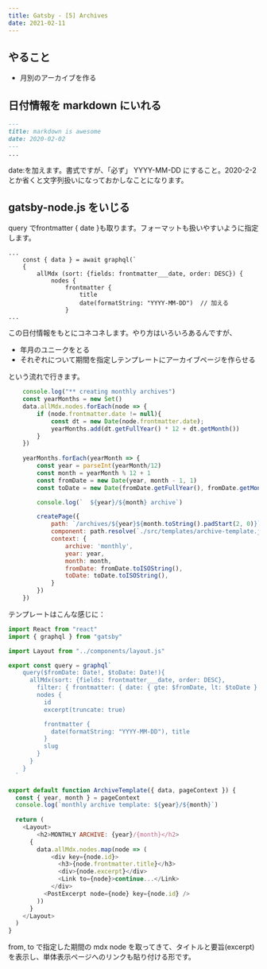 ```yaml
---
title: Gatsby - [5] Archives
date: 2021-02-11
---
```


## やること

- 月別のアーカイブを作る

## 日付情報を markdown にいれる

```md:title:content/awesome.md
---
title: markdown is awesome
date: 2020-02-02
---
...
```

date:を加えます。書式ですが、「必ず」 YYYY-MM-DD にすること。2020-2-2 とか省くと文字列扱いになっておかしなことになります。

## gatsby-node.js をいじる

query でfrontmatter { date }も取ります。フォーマットも扱いやすいように指定します。

```
...
    const { data } = await graphql(`
    {
        allMdx (sort: {fields: frontmatter___date, order: DESC}) {
            nodes {
                frontmatter {
                    title
                    date(formatString: "YYYY-MM-DD")  // 加える
                }
...                
```
この日付情報をもとにコネコネします。やり方はいろいろあるんですが、

- 年月のユニークをとる
- それぞれについて期間を指定しテンプレートにアーカイブページを作らせる

という流れで行きます。

```js
    console.log("** creating monthly archives")
    const yearMonths = new Set()
    data.allMdx.nodes.forEach(node => {
        if (node.frontmatter.date != null){
            const dt = new Date(node.frontmatter.date);
            yearMonths.add(dt.getFullYear() * 12 + dt.getMonth())
        }
    })
    
    yearMonths.forEach(yearMonth => {
        const year = parseInt(yearMonth/12)
        const month = yearMonth % 12 + 1
        const fromDate = new Date(year, month - 1, 1)
        const toDate = new Date(fromDate.getFullYear(), fromDate.getMonth() + 1)

        console.log(`  ${year}/${month} archive`)

        createPage({
            path: `/archives/${year}${month.toString().padStart(2, 0)}`,
            component: path.resolve(`./src/templates/archive-template.js`),
            context: {
                archive: 'monthly',
                year: year,
                month: month,
                fromDate: fromDate.toISOString(),
                toDate: toDate.toISOString(),
            }
        })
    })    
```

テンプレートはこんな感じに：

```js:title=src/templates/archive-template.js
import React from "react"
import { graphql } from "gatsby"

import Layout from "../components/layout.js"

export const query = graphql`
    query($fromDate: Date!, $toDate: Date!){        
      allMdx(sort: {fields: frontmatter___date, order: DESC},
        filter: { frontmatter: { date: { gte: $fromDate, lt: $toDate } }} ) {
        nodes { 
          id
          excerpt(truncate: true)

          frontmatter {
            date(formatString: "YYYY-MM-DD"), title
          }        
          slug
        }
      }
    }
  `

export default function ArchiveTemplate({ data, pageContext }) {
  const { year, month } = pageContext
  console.log(`monthly archive template: ${year}/${month}`)
  
  return (
    <Layout>
        <h2>MONTHLY ARCHIVE: {year}/{month}</h2>
      {
        data.allMdx.nodes.map(node => (
            <div key={node.id}>
              <h3>{node.frontmatter.title}</h3>
              <div>{node.excerpt}</div>
              <Link to={node}>continue...</Link>
            </div>
          <PostExcerpt node={node} key={node.id} />
        ))
      }
    </Layout>
  )
}
```

from, to で指定した期間の mdx node を取ってきて、タイトルと要旨(excerpt)を表示し、単体表示ページへのリンクも貼り付ける形です。



